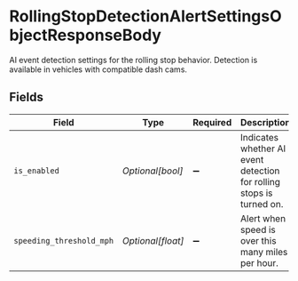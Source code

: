 # RollingStopDetectionAlertSettingsObjectResponseBody

AI event detection settings for the rolling stop behavior. Detection is available in vehicles with compatible dash cams.


## Fields

| Field                                                                | Type                                                                 | Required                                                             | Description                                                          | Example                                                              |
| -------------------------------------------------------------------- | -------------------------------------------------------------------- | -------------------------------------------------------------------- | -------------------------------------------------------------------- | -------------------------------------------------------------------- |
| `is_enabled`                                                         | *Optional[bool]*                                                     | :heavy_minus_sign:                                                   | Indicates whether AI event detection for rolling stops is turned on. | true                                                                 |
| `speeding_threshold_mph`                                             | *Optional[float]*                                                    | :heavy_minus_sign:                                                   | Alert when speed is over this many miles per hour.                   | 0                                                                    |